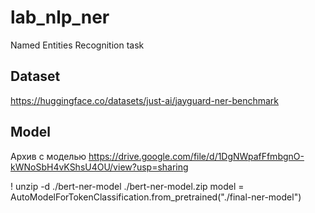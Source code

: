 # lab_nlp_ner
Named Entities Recognition task
## Dataset
 https://huggingface.co/datasets/just-ai/jayguard-ner-benchmark

 ## Model
 Архив с моделью [https://drive.google.com/file/d/1DgNWpafFfmbgnO-kWNoSbH4vKShsU4OU/view?usp=sharing ](https://drive.google.com/file/d/1DgNWpafFfmbgnO-kWNoSbH4vKShsU4OU/view?usp=sharing)

 ! unzip -d ./bert-ner-model ./bert-ner-model.zip
   model = AutoModelForTokenClassification.from_pretrained("./final-ner-model")

   
 
